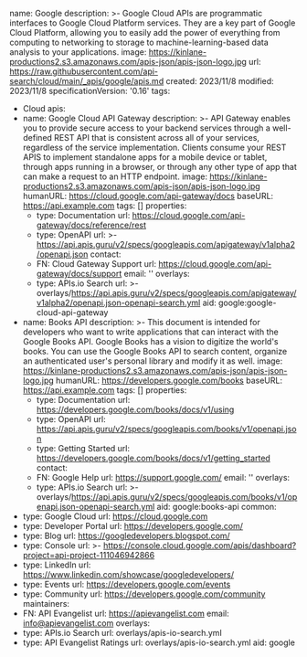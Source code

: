 name: Google
description: >-
  Google Cloud APIs are programmatic interfaces to Google Cloud Platform
  services. They are a key part of Google Cloud Platform, allowing you to easily
  add the power of everything from computing to networking to storage to
  machine-learning-based data analysis to your applications.
image: https://kinlane-productions2.s3.amazonaws.com/apis-json/apis-json-logo.jpg
url: https://raw.githubusercontent.com/api-search/cloud/main/_apis/google/apis.md
created: 2023/11/8
modified: 2023/11/8
specificationVersion: '0.16'
tags:
  - Cloud
apis:
  - name: Google Cloud API Gateway
    description: >-
      API Gateway enables you to provide secure access to your backend services
      through a well-defined REST API that is consistent across all of your
      services, regardless of the service implementation. Clients consume your
      REST APIS to implement standalone apps for a mobile device or tablet,
      through apps running in a browser, or through any other type of app that
      can make a request to an HTTP endpoint. 
    image: https://kinlane-productions2.s3.amazonaws.com/apis-json/apis-json-logo.jpg
    humanURL: https://cloud.google.com/api-gateway/docs
    baseURL: https://api.example.com
    tags: []
    properties:
      - type: Documentation
        url: https://cloud.google.com/api-gateway/docs/reference/rest
      - type: OpenAPI
        url: >-
          https://api.apis.guru/v2/specs/googleapis.com/apigateway/v1alpha2/openapi.json
    contact:
      - FN: Cloud Gateway Support
        url: https://cloud.google.com/api-gateway/docs/support
        email: ''
    overlays:
      - type: APIs.io Search
        url: >-
          overlays/https://api.apis.guru/v2/specs/googleapis.com/apigateway/v1alpha2/openapi.json-openapi-search.yml
    aid: google:google-cloud-api-gateway
  - name: Books API
    description: >-
      This document is intended for developers who want to write applications
      that can interact with the Google Books API. Google Books has a vision to
      digitize the world's books. You can use the Google Books API to search
      content, organize an authenticated user's personal library and modify it
      as well.
    image: https://kinlane-productions2.s3.amazonaws.com/apis-json/apis-json-logo.jpg
    humanURL: https://developers.google.com/books
    baseURL: https://api.example.com
    tags: []
    properties:
      - type: Documentation
        url: https://developers.google.com/books/docs/v1/using
      - type: OpenAPI
        url: https://api.apis.guru/v2/specs/googleapis.com/books/v1/openapi.json
      - type: Getting Started
        url: https://developers.google.com/books/docs/v1/getting_started
    contact:
      - FN: Google Help
        url: https://support.google.com/
        email: ''
    overlays:
      - type: APIs.io Search
        url: >-
          overlays/https://api.apis.guru/v2/specs/googleapis.com/books/v1/openapi.json-openapi-search.yml
    aid: google:books-api
common:
  - type: Google Cloud
    url: https://cloud.google.com
  - type: Developer Portal
    url: https://developers.google.com/
  - type: Blog
    url: https://googledevelopers.blogspot.com/
  - type: Console
    url: >-
      https://console.cloud.google.com/apis/dashboard?project=api-project-111046942866
  - type: LinkedIn
    url: https://www.linkedin.com/showcase/googledevelopers/
  - type: Events
    url: https://developers.google.com/events
  - type: Community
    url: https://developers.google.com/community
maintainers:
  - FN: API Evangelist
    url: https://apievangelist.com
    email: info@apievangelist.com
overlays:
  - type: APIs.io Search
    url: overlays/apis-io-search.yml
  - type: API Evangelist Ratings
    url: overlays/apis-io-search.yml
aid: google
